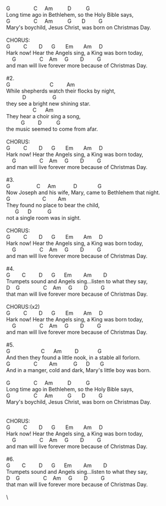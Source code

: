 \
G&nbsp;&nbsp;&nbsp;&nbsp;&nbsp;&nbsp;&nbsp;&nbsp;&nbsp;&nbsp;&nbsp;&nbsp;&nbsp;&nbsp;&nbsp;&nbsp;C&nbsp;&nbsp;&nbsp;&nbsp;&nbsp;Am&nbsp;&nbsp;&nbsp;&nbsp;&nbsp;&nbsp;&nbsp;&nbsp;&nbsp;&nbsp;D&nbsp;&nbsp;&nbsp;&nbsp;&nbsp;&nbsp;&nbsp;&nbsp;&nbsp;&nbsp;G&nbsp;\
Long&nbsp;time&nbsp;ago&nbsp;in&nbsp;Bethlehem,&nbsp;so&nbsp;the&nbsp;Holy&nbsp;Bible&nbsp;says,&nbsp;&nbsp;\
G&nbsp;&nbsp;&nbsp;&nbsp;&nbsp;&nbsp;&nbsp;&nbsp;&nbsp;&nbsp;&nbsp;&nbsp;&nbsp;&nbsp;&nbsp;&nbsp;C&nbsp;&nbsp;&nbsp;&nbsp;&nbsp;Am&nbsp;&nbsp;&nbsp;&nbsp;&nbsp;&nbsp;&nbsp;&nbsp;&nbsp;&nbsp;G&nbsp;&nbsp;&nbsp;&nbsp;&nbsp;&nbsp;&nbsp;D&nbsp;&nbsp;&nbsp;&nbsp;&nbsp;&nbsp;&nbsp;&nbsp;&nbsp;G&nbsp;\
Mary's&nbsp;boychild,&nbsp;Jesus&nbsp;Christ,&nbsp;was&nbsp;born&nbsp;on&nbsp;Christmas&nbsp;Day.&nbsp;\
\
CHORUS:\
G&nbsp;&nbsp;&nbsp;&nbsp;&nbsp;&nbsp;&nbsp;&nbsp;&nbsp;C&nbsp;&nbsp;&nbsp;&nbsp;&nbsp;&nbsp;&nbsp;&nbsp;D&nbsp;&nbsp;&nbsp;&nbsp;&nbsp;&nbsp;G&nbsp;&nbsp;&nbsp;&nbsp;&nbsp;&nbsp;&nbsp;Em&nbsp;&nbsp;&nbsp;&nbsp;&nbsp;&nbsp;&nbsp;Am&nbsp;&nbsp;&nbsp;&nbsp;&nbsp;D&nbsp;\
Hark&nbsp;now!&nbsp;Hear&nbsp;the&nbsp;Angels&nbsp;sing,&nbsp;a&nbsp;King&nbsp;was&nbsp;born&nbsp;today,&nbsp;\
&nbsp;&nbsp;&nbsp;&nbsp;G&nbsp;&nbsp;&nbsp;&nbsp;&nbsp;&nbsp;&nbsp;&nbsp;&nbsp;&nbsp;&nbsp;&nbsp;&nbsp;&nbsp;&nbsp;&nbsp;C&nbsp;&nbsp;&nbsp;&nbsp;Am&nbsp;&nbsp;&nbsp;&nbsp;&nbsp;G&nbsp;&nbsp;&nbsp;&nbsp;&nbsp;&nbsp;&nbsp;&nbsp;D&nbsp;&nbsp;&nbsp;&nbsp;&nbsp;&nbsp;&nbsp;&nbsp;&nbsp;G&nbsp;\
and&nbsp;man&nbsp;will&nbsp;live&nbsp;forever&nbsp;more&nbsp;because&nbsp;of&nbsp;Christmas&nbsp;Day.&nbsp;\
&nbsp;&nbsp;\
#2.&nbsp;&nbsp;&nbsp;\
G&nbsp;&nbsp;&nbsp;&nbsp;&nbsp;&nbsp;&nbsp;&nbsp;&nbsp;&nbsp;&nbsp;&nbsp;&nbsp;&nbsp;&nbsp;&nbsp;&nbsp;&nbsp;&nbsp;&nbsp;&nbsp;&nbsp;&nbsp;&nbsp;&nbsp;&nbsp;&nbsp;C&nbsp;&nbsp;&nbsp;&nbsp;&nbsp;&nbsp;&nbsp;&nbsp;&nbsp;Am&nbsp;\
While&nbsp;shepherds&nbsp;watch&nbsp;their&nbsp;flocks&nbsp;by&nbsp;night,&nbsp;\
&nbsp;&nbsp;&nbsp;&nbsp;&nbsp;&nbsp;&nbsp;&nbsp;&nbsp;&nbsp;&nbsp;D&nbsp;&nbsp;&nbsp;&nbsp;&nbsp;&nbsp;&nbsp;&nbsp;&nbsp;&nbsp;&nbsp;&nbsp;&nbsp;&nbsp;&nbsp;&nbsp;&nbsp;&nbsp;G&nbsp;\
they&nbsp;see&nbsp;a&nbsp;bright&nbsp;new&nbsp;shining&nbsp;star.&nbsp;\
&nbsp;&nbsp;&nbsp;&nbsp;&nbsp;&nbsp;&nbsp;&nbsp;&nbsp;&nbsp;&nbsp;&nbsp;&nbsp;&nbsp;&nbsp;&nbsp;&nbsp;&nbsp;C&nbsp;&nbsp;&nbsp;&nbsp;&nbsp;&nbsp;Am&nbsp;\
They&nbsp;hear&nbsp;a&nbsp;choir&nbsp;sing&nbsp;a&nbsp;song,&nbsp;&nbsp;\
&nbsp;&nbsp;&nbsp;&nbsp;&nbsp;&nbsp;&nbsp;&nbsp;&nbsp;&nbsp;G&nbsp;&nbsp;&nbsp;&nbsp;&nbsp;&nbsp;&nbsp;&nbsp;&nbsp;D&nbsp;&nbsp;&nbsp;&nbsp;&nbsp;&nbsp;&nbsp;&nbsp;&nbsp;&nbsp;G&nbsp;\
the&nbsp;music&nbsp;seemed&nbsp;to&nbsp;come&nbsp;from&nbsp;afar.&nbsp;&nbsp;\
&nbsp;&nbsp;\
CHORUS:\
G&nbsp;&nbsp;&nbsp;&nbsp;&nbsp;&nbsp;&nbsp;&nbsp;&nbsp;C&nbsp;&nbsp;&nbsp;&nbsp;&nbsp;&nbsp;&nbsp;&nbsp;D&nbsp;&nbsp;&nbsp;&nbsp;&nbsp;&nbsp;G&nbsp;&nbsp;&nbsp;&nbsp;&nbsp;&nbsp;&nbsp;Em&nbsp;&nbsp;&nbsp;&nbsp;&nbsp;&nbsp;&nbsp;Am&nbsp;&nbsp;&nbsp;&nbsp;&nbsp;D&nbsp;\
Hark&nbsp;now!&nbsp;Hear&nbsp;the&nbsp;Angels&nbsp;sing,&nbsp;a&nbsp;King&nbsp;was&nbsp;born&nbsp;today,&nbsp;\
&nbsp;&nbsp;&nbsp;&nbsp;G&nbsp;&nbsp;&nbsp;&nbsp;&nbsp;&nbsp;&nbsp;&nbsp;&nbsp;&nbsp;&nbsp;&nbsp;&nbsp;&nbsp;&nbsp;&nbsp;C&nbsp;&nbsp;&nbsp;&nbsp;Am&nbsp;&nbsp;&nbsp;&nbsp;&nbsp;G&nbsp;&nbsp;&nbsp;&nbsp;&nbsp;&nbsp;&nbsp;&nbsp;D&nbsp;&nbsp;&nbsp;&nbsp;&nbsp;&nbsp;&nbsp;&nbsp;&nbsp;G&nbsp;\
and&nbsp;man&nbsp;will&nbsp;live&nbsp;forever&nbsp;more&nbsp;because&nbsp;of&nbsp;Christmas&nbsp;Day.&nbsp;&nbsp;\
&nbsp;&nbsp;\
#3.&nbsp;&nbsp;&nbsp;\
G&nbsp;&nbsp;&nbsp;&nbsp;&nbsp;&nbsp;&nbsp;&nbsp;&nbsp;&nbsp;&nbsp;&nbsp;&nbsp;&nbsp;&nbsp;&nbsp;&nbsp;&nbsp;C&nbsp;&nbsp;&nbsp;&nbsp;&nbsp;Am&nbsp;&nbsp;&nbsp;&nbsp;&nbsp;&nbsp;&nbsp;&nbsp;&nbsp;&nbsp;&nbsp;&nbsp;D&nbsp;&nbsp;&nbsp;&nbsp;&nbsp;&nbsp;&nbsp;&nbsp;&nbsp;&nbsp;&nbsp;&nbsp;&nbsp;&nbsp;G&nbsp;\
Now&nbsp;Joseph&nbsp;and&nbsp;his&nbsp;wife,&nbsp;Mary,&nbsp;came&nbsp;to&nbsp;Bethlehem&nbsp;that&nbsp;night.&nbsp;\
G&nbsp;&nbsp;&nbsp;&nbsp;&nbsp;&nbsp;&nbsp;&nbsp;&nbsp;&nbsp;&nbsp;&nbsp;&nbsp;&nbsp;&nbsp;&nbsp;&nbsp;&nbsp;&nbsp;&nbsp;&nbsp;&nbsp;C&nbsp;&nbsp;&nbsp;&nbsp;&nbsp;&nbsp;&nbsp;&nbsp;Am&nbsp;\
They&nbsp;found&nbsp;no&nbsp;place&nbsp;to&nbsp;bear&nbsp;the&nbsp;child,&nbsp;&nbsp;\
&nbsp;&nbsp;&nbsp;&nbsp;&nbsp;&nbsp;G&nbsp;&nbsp;&nbsp;&nbsp;&nbsp;&nbsp;D&nbsp;&nbsp;&nbsp;&nbsp;&nbsp;&nbsp;&nbsp;&nbsp;&nbsp;&nbsp;&nbsp;G&nbsp;\
not&nbsp;a&nbsp;single&nbsp;room&nbsp;was&nbsp;in&nbsp;sight.&nbsp;&nbsp;&nbsp;&nbsp;&nbsp;&nbsp;\
&nbsp;&nbsp;\
CHORUS:\
G&nbsp;&nbsp;&nbsp;&nbsp;&nbsp;&nbsp;&nbsp;&nbsp;&nbsp;C&nbsp;&nbsp;&nbsp;&nbsp;&nbsp;&nbsp;&nbsp;&nbsp;D&nbsp;&nbsp;&nbsp;&nbsp;&nbsp;&nbsp;G&nbsp;&nbsp;&nbsp;&nbsp;&nbsp;&nbsp;&nbsp;Em&nbsp;&nbsp;&nbsp;&nbsp;&nbsp;&nbsp;&nbsp;Am&nbsp;&nbsp;&nbsp;&nbsp;&nbsp;D&nbsp;\
Hark&nbsp;now!&nbsp;Hear&nbsp;the&nbsp;Angels&nbsp;sing,&nbsp;a&nbsp;King&nbsp;was&nbsp;born&nbsp;today,&nbsp;\
&nbsp;&nbsp;&nbsp;&nbsp;G&nbsp;&nbsp;&nbsp;&nbsp;&nbsp;&nbsp;&nbsp;&nbsp;&nbsp;&nbsp;&nbsp;&nbsp;&nbsp;&nbsp;&nbsp;&nbsp;C&nbsp;&nbsp;&nbsp;&nbsp;Am&nbsp;&nbsp;&nbsp;&nbsp;&nbsp;G&nbsp;&nbsp;&nbsp;&nbsp;&nbsp;&nbsp;&nbsp;&nbsp;D&nbsp;&nbsp;&nbsp;&nbsp;&nbsp;&nbsp;&nbsp;&nbsp;&nbsp;G&nbsp;\
and&nbsp;man&nbsp;will&nbsp;live&nbsp;forever&nbsp;more&nbsp;because&nbsp;of&nbsp;Christmas&nbsp;Day.&nbsp;\
\
#4.&nbsp;\
G&nbsp;&nbsp;&nbsp;&nbsp;&nbsp;&nbsp;&nbsp;&nbsp;C&nbsp;&nbsp;&nbsp;&nbsp;&nbsp;&nbsp;&nbsp;&nbsp;&nbsp;D&nbsp;&nbsp;&nbsp;&nbsp;&nbsp;&nbsp;G&nbsp;&nbsp;&nbsp;&nbsp;&nbsp;&nbsp;Em&nbsp;&nbsp;&nbsp;&nbsp;&nbsp;&nbsp;&nbsp;&nbsp;Am&nbsp;&nbsp;&nbsp;&nbsp;&nbsp;&nbsp;&nbsp;&nbsp;D&nbsp;\
Trumpets&nbsp;sound&nbsp;and&nbsp;Angels&nbsp;sing...listen&nbsp;to&nbsp;what&nbsp;they&nbsp;say,&nbsp;\
D&nbsp;&nbsp;&nbsp;&nbsp;G&nbsp;&nbsp;&nbsp;&nbsp;&nbsp;&nbsp;&nbsp;&nbsp;&nbsp;&nbsp;&nbsp;&nbsp;&nbsp;&nbsp;&nbsp;&nbsp;C&nbsp;&nbsp;&nbsp;&nbsp;Am&nbsp;&nbsp;&nbsp;&nbsp;&nbsp;G&nbsp;&nbsp;&nbsp;&nbsp;&nbsp;&nbsp;&nbsp;&nbsp;D&nbsp;&nbsp;&nbsp;&nbsp;&nbsp;&nbsp;&nbsp;&nbsp;&nbsp;G&nbsp;\
that&nbsp;man&nbsp;will&nbsp;live&nbsp;forever&nbsp;more&nbsp;because&nbsp;of&nbsp;Christmas&nbsp;Day.&nbsp;\
\
CHORUS:(x2)\
G&nbsp;&nbsp;&nbsp;&nbsp;&nbsp;&nbsp;&nbsp;&nbsp;&nbsp;C&nbsp;&nbsp;&nbsp;&nbsp;&nbsp;&nbsp;&nbsp;&nbsp;D&nbsp;&nbsp;&nbsp;&nbsp;&nbsp;&nbsp;G&nbsp;&nbsp;&nbsp;&nbsp;&nbsp;&nbsp;&nbsp;Em&nbsp;&nbsp;&nbsp;&nbsp;&nbsp;&nbsp;&nbsp;Am&nbsp;&nbsp;&nbsp;&nbsp;&nbsp;D&nbsp;\
Hark&nbsp;now!&nbsp;Hear&nbsp;the&nbsp;Angels&nbsp;sing,&nbsp;a&nbsp;King&nbsp;was&nbsp;born&nbsp;today,&nbsp;\
&nbsp;&nbsp;&nbsp;&nbsp;G&nbsp;&nbsp;&nbsp;&nbsp;&nbsp;&nbsp;&nbsp;&nbsp;&nbsp;&nbsp;&nbsp;&nbsp;&nbsp;&nbsp;&nbsp;&nbsp;C&nbsp;&nbsp;&nbsp;&nbsp;Am&nbsp;&nbsp;&nbsp;&nbsp;&nbsp;G&nbsp;&nbsp;&nbsp;&nbsp;&nbsp;&nbsp;&nbsp;&nbsp;D&nbsp;&nbsp;&nbsp;&nbsp;&nbsp;&nbsp;&nbsp;&nbsp;&nbsp;G&nbsp;\
and&nbsp;man&nbsp;will&nbsp;live&nbsp;forever&nbsp;more&nbsp;because&nbsp;of&nbsp;Christmas&nbsp;Day.&nbsp;\
&nbsp;&nbsp;\
#5.&nbsp;&nbsp;&nbsp;\
G&nbsp;&nbsp;&nbsp;&nbsp;&nbsp;&nbsp;&nbsp;&nbsp;&nbsp;&nbsp;&nbsp;&nbsp;&nbsp;&nbsp;&nbsp;&nbsp;&nbsp;&nbsp;&nbsp;&nbsp;&nbsp;C&nbsp;&nbsp;&nbsp;&nbsp;&nbsp;&nbsp;Am&nbsp;&nbsp;&nbsp;&nbsp;&nbsp;&nbsp;&nbsp;&nbsp;&nbsp;D&nbsp;&nbsp;&nbsp;&nbsp;&nbsp;&nbsp;&nbsp;&nbsp;&nbsp;&nbsp;&nbsp;&nbsp;&nbsp;G&nbsp;\
And&nbsp;then&nbsp;they&nbsp;found&nbsp;a&nbsp;little&nbsp;nook,&nbsp;in&nbsp;a&nbsp;stable&nbsp;all&nbsp;forlorn.&nbsp;\
G&nbsp;&nbsp;&nbsp;&nbsp;&nbsp;&nbsp;&nbsp;&nbsp;&nbsp;&nbsp;&nbsp;&nbsp;&nbsp;&nbsp;&nbsp;&nbsp;C&nbsp;&nbsp;&nbsp;&nbsp;&nbsp;&nbsp;&nbsp;&nbsp;Am&nbsp;&nbsp;&nbsp;&nbsp;&nbsp;&nbsp;&nbsp;&nbsp;&nbsp;&nbsp;&nbsp;G&nbsp;&nbsp;&nbsp;&nbsp;&nbsp;&nbsp;D&nbsp;&nbsp;&nbsp;&nbsp;&nbsp;&nbsp;&nbsp;G&nbsp;\
And&nbsp;in&nbsp;a&nbsp;manger,&nbsp;cold&nbsp;and&nbsp;dark,&nbsp;Mary's&nbsp;little&nbsp;boy&nbsp;was&nbsp;born.\
\
G&nbsp;&nbsp;&nbsp;&nbsp;&nbsp;&nbsp;&nbsp;&nbsp;&nbsp;&nbsp;&nbsp;&nbsp;&nbsp;&nbsp;&nbsp;&nbsp;C&nbsp;&nbsp;&nbsp;&nbsp;&nbsp;Am&nbsp;&nbsp;&nbsp;&nbsp;&nbsp;&nbsp;&nbsp;&nbsp;&nbsp;&nbsp;D&nbsp;&nbsp;&nbsp;&nbsp;&nbsp;&nbsp;&nbsp;&nbsp;&nbsp;&nbsp;G&nbsp;\
Long&nbsp;time&nbsp;ago&nbsp;in&nbsp;Bethlehem,&nbsp;so&nbsp;the&nbsp;Holy&nbsp;Bible&nbsp;says,&nbsp;&nbsp;\
G&nbsp;&nbsp;&nbsp;&nbsp;&nbsp;&nbsp;&nbsp;&nbsp;&nbsp;&nbsp;&nbsp;&nbsp;&nbsp;&nbsp;&nbsp;&nbsp;C&nbsp;&nbsp;&nbsp;&nbsp;&nbsp;Am&nbsp;&nbsp;&nbsp;&nbsp;&nbsp;&nbsp;&nbsp;&nbsp;&nbsp;&nbsp;G&nbsp;&nbsp;&nbsp;&nbsp;&nbsp;&nbsp;&nbsp;D&nbsp;&nbsp;&nbsp;&nbsp;&nbsp;&nbsp;&nbsp;&nbsp;&nbsp;G&nbsp;\
Mary's&nbsp;boychild,&nbsp;Jesus&nbsp;Christ,&nbsp;was&nbsp;born&nbsp;on&nbsp;Christmas&nbsp;Day.&nbsp;\
\
&nbsp;&nbsp;\
CHORUS:\
G&nbsp;&nbsp;&nbsp;&nbsp;&nbsp;&nbsp;&nbsp;&nbsp;&nbsp;C&nbsp;&nbsp;&nbsp;&nbsp;&nbsp;&nbsp;&nbsp;&nbsp;D&nbsp;&nbsp;&nbsp;&nbsp;&nbsp;&nbsp;G&nbsp;&nbsp;&nbsp;&nbsp;&nbsp;&nbsp;&nbsp;Em&nbsp;&nbsp;&nbsp;&nbsp;&nbsp;&nbsp;&nbsp;Am&nbsp;&nbsp;&nbsp;&nbsp;&nbsp;D&nbsp;\
Hark&nbsp;now!&nbsp;Hear&nbsp;the&nbsp;Angels&nbsp;sing,&nbsp;a&nbsp;King&nbsp;was&nbsp;born&nbsp;today,&nbsp;\
&nbsp;&nbsp;&nbsp;&nbsp;G&nbsp;&nbsp;&nbsp;&nbsp;&nbsp;&nbsp;&nbsp;&nbsp;&nbsp;&nbsp;&nbsp;&nbsp;&nbsp;&nbsp;&nbsp;&nbsp;C&nbsp;&nbsp;&nbsp;&nbsp;Am&nbsp;&nbsp;&nbsp;&nbsp;&nbsp;G&nbsp;&nbsp;&nbsp;&nbsp;&nbsp;&nbsp;&nbsp;&nbsp;D&nbsp;&nbsp;&nbsp;&nbsp;&nbsp;&nbsp;&nbsp;&nbsp;&nbsp;G&nbsp;\
and&nbsp;man&nbsp;will&nbsp;live&nbsp;forever&nbsp;more&nbsp;because&nbsp;of&nbsp;Christmas&nbsp;Day.\
\
#6.&nbsp;\
G&nbsp;&nbsp;&nbsp;&nbsp;&nbsp;&nbsp;&nbsp;&nbsp;C&nbsp;&nbsp;&nbsp;&nbsp;&nbsp;&nbsp;&nbsp;&nbsp;&nbsp;D&nbsp;&nbsp;&nbsp;&nbsp;&nbsp;&nbsp;G&nbsp;&nbsp;&nbsp;&nbsp;&nbsp;&nbsp;Em&nbsp;&nbsp;&nbsp;&nbsp;&nbsp;&nbsp;&nbsp;&nbsp;Am&nbsp;&nbsp;&nbsp;&nbsp;&nbsp;&nbsp;&nbsp;&nbsp;D&nbsp;\
Trumpets&nbsp;sound&nbsp;and&nbsp;Angels&nbsp;sing...listen&nbsp;to&nbsp;what&nbsp;they&nbsp;say,&nbsp;\
D&nbsp;&nbsp;&nbsp;&nbsp;G&nbsp;&nbsp;&nbsp;&nbsp;&nbsp;&nbsp;&nbsp;&nbsp;&nbsp;&nbsp;&nbsp;&nbsp;&nbsp;&nbsp;&nbsp;&nbsp;C&nbsp;&nbsp;&nbsp;&nbsp;Am&nbsp;&nbsp;&nbsp;&nbsp;&nbsp;G&nbsp;&nbsp;&nbsp;&nbsp;&nbsp;&nbsp;&nbsp;&nbsp;D&nbsp;&nbsp;&nbsp;&nbsp;&nbsp;&nbsp;&nbsp;&nbsp;&nbsp;G&nbsp;\
that&nbsp;man&nbsp;will&nbsp;live&nbsp;forever&nbsp;more&nbsp;because&nbsp;of&nbsp;Christmas&nbsp;Day.\
\
\
